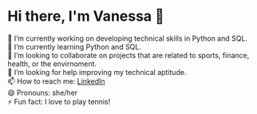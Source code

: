 # **Hi there, I'm Vanessa :wave:**
<!--
**life-learner-365/life-learner-365** is a ✨ _special_ ✨ repository because its `README.md` (this file) appears on your GitHub profile.

Here are some ideas to get you started:

- 🔭 I’m currently working on ...
- 🌱 I’m currently learning ...
- 👯 I’m looking to collaborate on ...
- 🤔 I’m looking for help with ...
- 💬 Ask me about ...
- 📫 How to reach me: ...
- 😄 Pronouns: ...
- ⚡ Fun fact: ...
-->
🔭 I’m currently working on developing technical skills in Python and SQL. <br>
🌱 I’m currently learning Python and SQL. <br>
👯 I’m looking to collaborate on projects that are related to sports, finance, health, or the envirnoment. <br>
🤔 I’m looking for help improving my technical aptitude.<br>
📫 How to reach me: [LinkedIn](https://www.linkedin.com/in/vanessa-herrera-618631121/)<br>
😄 Pronouns: she/her<br>
⚡ Fun fact: I love to play tennis!<br>
